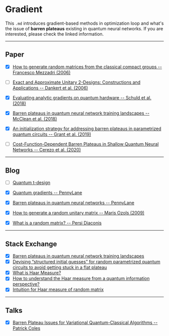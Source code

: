 # Gradient
This `.md` introduces gradient-based methods in optimization loop and what's the issue of **barren plateaus** existing in quantum neural networks. If you are interested, please check the linked information.


---
## Paper
- [x] [How to generate random matrices from the classical compact groups -- Francesco Mezzadri (2006)](https://arxiv.org/abs/math-ph/0609050v2)
- [ ] [Exact and Approximate Unitary 2-Designs: Constructions and Applications -- Dankert et al. (2006)](https://arxiv.org/abs/quant-ph/0606161)
- [x] [Evaluating analytic gradients on quantum hardware --  Schuld et al. (2018)](https://arxiv.org/abs/1811.11184)
- [x] [Barren plateaus in quantum neural network training landscapes -- McClean et al. (2018)](https://arxiv.org/abs/1803.11173)
- [x] [An initialization strategy for addressing barren plateaus in parametrized quantum circuits -- Grant et al. (2019)](https://arxiv.org/abs/1903.05076)
- [ ] [Cost-Function-Dependent Barren Plateaus in Shallow Quantum Neural Networks -- Cerezo et al. (2020)](https://arxiv.org/abs/2001.00550)


---
## Blog
- [ ] [Quantum t-design](https://en.wikipedia.org/wiki/Quantum_t-design)
- [x] [Quantum gradients -- PennyLane](https://pennylane.ai/qml/glossary/quantum_gradient.html)
- [x] [Barren plateaus in quantum neural networks -- PennyLane](https://pennylane.ai/qml/demos/tutorial_barren_plateaus.html)
- [x] [How to generate a random unitary matrix -- Maris Ozols (2009)](http://home.lu.lv/~sd20008/papers/essays/Random%20unitary%20[paper].pdf)
- [x] [What is a random matrix? -- Persi Diaconis](http://www.ams.org/notices/200511/what-is.pdf)


---
## Stack Exchange
- [x] [Barren plateaus in quantum neural network training landscapes](https://quantumcomputing.stackexchange.com/questions/2306/barren-plateaus-in-quantum-neural-network-training-landscapes)
- [x] [Devising “structured initial guesses” for random parametrized quantum circuits to avoid getting stuck in a flat plateau](https://quantumcomputing.stackexchange.com/questions/2056/devising-structured-initial-guesses-for-random-parametrized-quantum-circuits-t)
- [x] [What is Haar Measure?](https://math.stackexchange.com/questions/494225/what-is-haar-measure/494247#494247?newreg=dbe3fb80456f46c6b7286dee6b957b75)
- [x] [How to understand the Haar measure from a quantum information perspective?](https://quantumcomputing.stackexchange.com/questions/6157/how-to-understand-the-haar-measure-from-a-quantum-information-perspective)
- [x] [Intuition for Haar measure of random matrix](https://mathoverflow.net/questions/76295/intuition-for-haar-measure-of-random-matrix/76322#76322?newreg=041c8c0b08644bc2b0d2d5fbabf1187c)

---
## Talks
- [x] [Barren Plateau Issues for Variational Quantum-Classical Algorithms -- Patrick Coles](https://www.youtube.com/watch?v=ijY7WSa7u-4)
